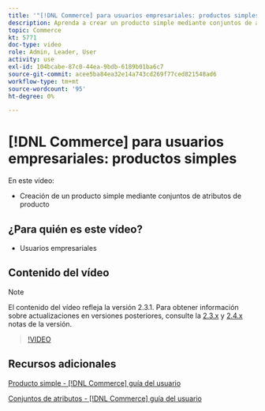 ```yaml
---
title: '"[!DNL Commerce] para usuarios empresariales: productos simples"'
description: Aprenda a crear un producto simple mediante conjuntos de atributos de producto.
topic: Commerce
kt: 5771
doc-type: video
role: Admin, Leader, User
activity: use
exl-id: 104bcabe-87c0-44ea-9bdb-6189b01ba6c7
source-git-commit: acee5ba84ea32e14a743cd269f77ced821548ad6
workflow-type: tm+mt
source-wordcount: '95'
ht-degree: 0%

---
```


# [!DNL Commerce] para usuarios empresariales: productos simples

En este vídeo:

- Creación de un producto simple mediante conjuntos de atributos de producto

## ¿Para quién es este vídeo?

- Usuarios empresariales

## Contenido del vídeo

>[!NOTE]
>
>El contenido del vídeo refleja la versión 2.3.1. Para obtener información sobre actualizaciones en versiones posteriores, consulte la [ 2.3.x](https://devdocs.magento.com/guides/v2.3/release-notes/bk-release-notes.html) y [2.4.x](https://devdocs.magento.com/guides/v2.4/release-notes/bk-release-notes.html) notas de la versión.

>[!VIDEO](https://video.tv.adobe.com/v/35956?quality=12&learn=on)

## Recursos adicionales

[Producto simple - [!DNL Commerce] guía del usuario](https://docs.magento.com/user-guide/catalog/product-create-simple.html)

[Conjuntos de atributos - [!DNL Commerce] guía del usuario](https://docs.magento.com/user-guide/stores/attribute-sets.html)

